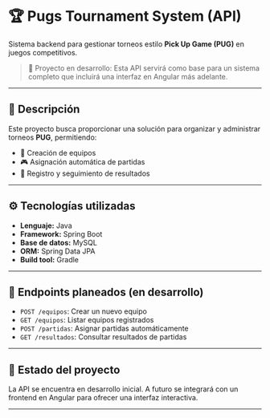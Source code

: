 # 🏆 Pugs Tournament System (API)

Sistema backend para gestionar torneos estilo **Pick Up Game (PUG)** en juegos competitivos.

> 🚧 Proyecto en desarrollo: Esta API servirá como base para un sistema completo que incluirá una interfaz en Angular más adelante.

---

## 📌 Descripción

Este proyecto busca proporcionar una solución para organizar y administrar torneos **PUG**, permitiendo:

- 🤝 Creación de equipos  
- 🎮 Asignación automática de partidas  
- 🏅 Registro y seguimiento de resultados  

---

## ⚙️ Tecnologías utilizadas

- **Lenguaje:** Java  
- **Framework:** Spring Boot  
- **Base de datos:** MySQL  
- **ORM:** Spring Data JPA  
- **Build tool:** Gradle

---

## 🔧 Endpoints planeados (en desarrollo)

- `POST /equipos`: Crear un nuevo equipo  
- `GET /equipos`: Listar equipos registrados  
- `POST /partidas`: Asignar partidas automáticamente  
- `GET /resultados`: Consultar resultados de partidas

---

## 📅 Estado del proyecto

La API se encuentra en desarrollo inicial. A futuro se integrará con un frontend en Angular para ofrecer una interfaz interactiva.

---
